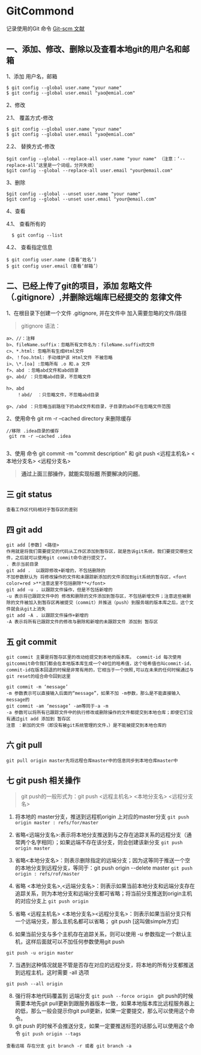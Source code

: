# GitCommond
记录使用的Git 命令
[Git-scm 文献](https://www.git-scm.com/)

## 一、添加、修改、删除以及查看本地git的用户名和邮箱
1、添加 用户名，邮箱
```
$ git config --global user.name "your name"
$ git config --global user.email "yao@emial.com"
```
2、修改

  2.1、 覆盖方式-修改
   ```
   $ git config --global user.name "your name"
   $ git config --global user.email "yao@emial.com"
   ```
   2.2、 替换方式-修改
   ```
   $git config --global --replace-all user.name "your name" （注意：‘--replace-all’这里是一个词组，分开失效）
   $git config --global --replace-all user.email "your@email.com"
   ```
3、删除
```
$git config --global --unset user.name "your name"
$git config --global --unset user.email "your@email.com"
```
4、查看

  4.1、 查看所有的
  ```
    $ git config --list
  ```
  4.2、 查看指定信息
  ```
  $ git config user.name (查看‘姓名’)
  $ git config user.email（查看‘邮箱’）
  
  ```
## 二、已经上传了git的项目，添加 忽略文件（.gitignore）,并删除远端库已经提交的 忽律文件
1、在根目录下创建一个文件 .gitignore, 并在文件中 加入需要忽略的文件/路径
>   gitignore 语法：

    a>、//：注释  
    b>、fileName.suffix：忽略所有文件名为：fileName.suffix的文件  
    c>、*.html: 忽略所有生成Html文件  
    d>、！foo.html: 手动维护该 Html文件 不被忽略  
    i>、\*.[oa] :忽略所有 .o 和.a 文件  
    f>、abd ：忽略abd文件和abd目录  
    g>、abd/ ：只忽略abd目录，不忽略文件

    h>、abd  
        ！abd/  ：只忽略文件，不忽略abd目录

    g>、/abd ：只忽略当前路径下的abd文件和目录，子目录的abd不在忽略文件范围

2、使用命令 git rm -r –cached directory 来删除缓存
```
//移除 .idea目录的缓存
 git rm -r –cached .idea  
 
```
3、使用 命令 git commit -m "commit description" 和 git push <远程主机名> <本地分支名>  <远程分支名>

> **通过上面三部操作，就能实现标题 所要解决的问题**。

## 三 git status
    查看工作区代码相对于暂存区的差别
## 四 git add
    git add [参数] <路径>  
    作用就是将我们需要提交的代码从工作区添加到暂存区，就是告诉git系统，我们要提交哪些文件，之后就可以使用git commit命令进行提交了。  
    . 表示当前目录
    git add .  以跟踪修改+新增的，不包括删除的
    不加参数默认为 将修改操作的文件和未跟踪新添加的文件添加到git系统的暂存区，<font color=red >**注意这里不包括删除**</font>
    git add -u . 以跟踪文件操作，但是不包括新增的
    -u 表示将已跟踪文件中的 修改和删除的文件添加到暂存区，不包括新增文件；注意这些被删除的文件被加入到暂存区再被提交（commit）并推送（push）到服务端的版本库之后，这个文件就会从git上消失
    git add -A . 以跟踪文件操作+新增的 
    -A 表示将所有已跟踪文件的修改与删除和新增的未跟踪文件 添加到 暂存区



## 五 git commit

`git commit 主要是将暂存区里的改动给提交到本地的版本库。 commit-id
每次使用gitcommit命令我们都会在本地版本库生成一个40位的哈希值，这个哈希值也叫commit-id，
commit-id在版本回退的时候是非常有用的，它相当于一个快照,可以在未来的任何时候通过与git
reset的组合命令回到这里 `

    git commit -m ‘message’
    -m 参数表示可以直接输入后面的“message”，如果不加 -m参数，那么是不能直接输入message的
    git commit -am ‘message’ -am等同于-a -m
    -a 参数可以将所有已跟踪文件中的执行修改或删除操作的文件都提交到本地仓库；即使它们没有通过git add 添加到 暂存区
    注意 ：新加的文件（即没有被git系统管理的文件，）是不能被提交到本地仓库的


## 六 git pull

    git pull origin master先将远程仓库master中的信息同步到本地仓库master中

## 七 git push 相关操作

> git push的一般形式为：git push <远程主机名> <本地分支名>  <远程分支名>

1. 将本地的 master分支，推送到远程机origin 上对应的master分支
   `git push origin master : refs/for/master`
2.  省略<远端分支名>:表示将本地分支推送到与之存在追踪关系的远程分支（通常两个名字相同）；如果远端不存在该分支，则会创建该新分支
    `git push origin master`
3. 省略<本地分支名>：则表示删除指定的远端分支；因为这等同于推送一个空的本地分支到远程分支，等同于：git
   push origin --delete master
   `git push origin : refs/rof/master`
4.  省略 <本地分支名>,<远端分支名>：则表示如果当前本地分支和远端分支存在追踪关系，则为本地分支和远端分支都可省略；将当前分支推送到origin主机的对应分支上
    `git push origin`
5.  省略 <远程主机名>
    <本地分支名><远程分支名>：则表示如果当前分支只有一个远端分支，那么主机名都可以省略；
    git push \[这叫做simple方式\]

6. 如果当前分支与多个主机存在追踪关系，则可以使用 -u
   参数指定一个默认主机，这样后面就可以不加任何参数使用git push

`git push -u origin master`

7. 当遇到这种情况就是不管是否存在对应的远程分支，将本地的所有分支都推送到远程主机，这时需要
   -all 选项

  `git push --all origin`

8. 强行将本地代码覆盖到 远端分支
   `git push --force origin ` git push的时候需要本地先git
   pull更新到跟服务器版本一致，如果本地版本库比远程服务器上的低，那么一般会提示你git
   pull更新，如果一定要提交，那么可以使用这个命令。
9. git push 的时候不会推送分支，如果一定要推送标签的话那么可以使用这个命令
   `git push origin --tags`



`查看远端 存在分支 git branch -r 或者 git branch -a`


